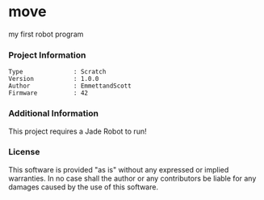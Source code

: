 move
================

my first robot program

### Project Information
```
Type              : Scratch
Version           : 1.0.0
Author            : EmmettandScott
Firmware          : 42
```

### Additional Information
This project requires a Jade Robot to run!

### License
This software is provided "as is" without any expressed or implied warranties.  In no case shall the author or any contributors be liable for any damages caused by the use of this software.

